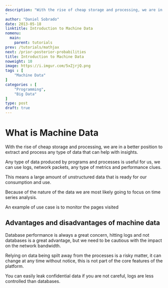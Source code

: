 ```yaml
---
description: "With the rise of cheap storage and processing, we are in a better position to extract and process any type of data that can help with insights. Any type of data produced by programs and processes is useful for us, we can use logs, network packets, any type of metrics and performance clues. This means a large amount of unstructured data that is ready for our consumption and use.
"
author: "Daniel Sobrado"
date: 2013-05-18
linktitle: Introduction to Machine Data
nomenu:
  main:
    parent: tutorials
prev: /tutorials/mathjax
next: /prior-posterior-probabilities
title: Introduction to Machine Data
noweight: 10
image: https://i.imgur.com/5xZjrjQ.png
tags : [
    "Machine Data"
]
categories : [
    "Programming",
    "Big Data"
]
type: post
draft: true
---
```


# What is Machine Data

With the rise of cheap storage and processing, we are in a better position to extract and process any type of data that can help with insights.

Any type of data produced by programs and processes is useful for us, we can use logs, network packets, any type of metrics and performance clues.

This means a large amount of unstructured data that is ready for our consumption and use.

Because of the nature of the data we are most likely going to focus on time series analysis.

An example of use case is to monitor the pages visited 

## Advantages and disadvantages of machine data

Database performance is always a great concern, hitting logs and not databases is a great advantage, but we need to be cautious with the impact on the network bandwidth.

Relying on data being spilt away from the processes is a risky matter, it can change at any time without notice, this is not part of the core features of the platform.

You can easily leak confidential data if you are not careful, logs are less controlled than databases.